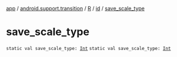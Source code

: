 [app](../../../index.md) / [android.support.transition](../../index.md) / [R](../index.md) / [id](index.md) / [save_scale_type](./save_scale_type.md)

# save_scale_type

`static val save_scale_type: `[`Int`](https://kotlinlang.org/api/latest/jvm/stdlib/kotlin/-int/index.html)
`static val save_scale_type: `[`Int`](https://kotlinlang.org/api/latest/jvm/stdlib/kotlin/-int/index.html)